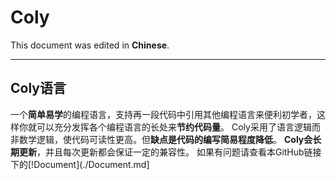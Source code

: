 # Coly

This document was edited in **Chinese**.

---

## Coly语言

一个**简单易学**的编程语言，支持再一段代码中引用其他编程语言来便利初学者，这样你就可以充分发挥各个编程语言的长处来**节约代码量**。
Coly采用了语言逻辑而非数学逻辑，使代码可读性更高。但**缺点是代码的编写简易程度降低**。
**Coly会长期更新**，并且每次更新都会保证一定的兼容性。
如果有问题请查看本GitHub链接下的[!Document](./Document.md]